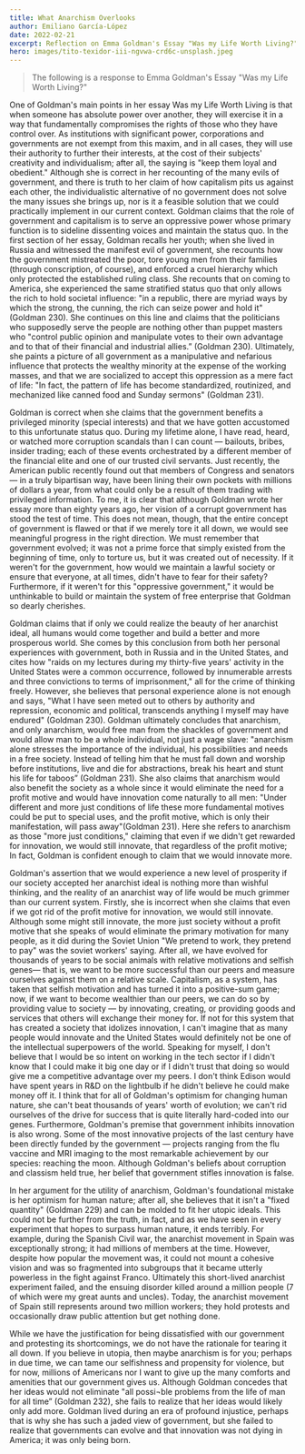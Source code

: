 ```yaml
---
title: What Anarchism Overlooks
author: Emiliano García-López
date: 2022-02-21
excerpt: Reflection on Emma Goldman's Essay "Was my Life Worth Living?"
hero: images/tito-texidor-iii-ngvwa-crd6c-unsplash.jpeg
---
```

> The following is a response to Emma Goldman's Essay "Was my Life Worth Living?"

One of Goldman's main points in her essay Was my Life Worth Living is that when someone has absolute power over another, they will exercise it in a way that fundamentally compromises the rights of those who they have control over. As institutions with significant power, corporations and governments are not exempt from this maxim, and in all cases, they will use their authority to further their interests, at the cost of their subjects' creativity and individualism; after all, the saying is "keep them loyal and obedient." Although she is correct in her recounting of the many evils of government, and there is truth to her claim of how capitalism pits us against each other, the individualistic alternative of no government does not solve the many issues she brings up, nor is it a feasible solution that we could practically implement in our current context.
Goldman claims that the role of government and capitalism is to serve an oppressive power whose primary function is to sideline dissenting voices and maintain the status quo. In the first section of her essay, Goldman recalls her youth; when she lived in Russia and witnessed the manifest evil of government, she recounts how the government mistreated the poor, tore young men from their families (through conscription, of course), and enforced a cruel hierarchy which only protected the established ruling class. She recounts that on coming to America, she experienced the same stratified status quo that only allows the rich to hold societal influence: "in a republic, there are myriad ways by which the strong, the cunning, the rich can seize power and hold it" (Goldman 230). She continues on this line and claims that the politicians who supposedly serve the people are nothing other than puppet masters who "control public opinion and manipulate votes to their own advantage and to that of their financial and industrial allies.” (Goldman 230). Ultimately, she paints a picture of all government as a manipulative and nefarious influence that protects the wealthy minority at the expense of the working masses, and that we are socialized to accept this oppression as a mere fact of life: "In fact, the pattern of life has become standardized, routinized, and mechanized like canned food and Sunday sermons" (Goldman 231).

Goldman is correct when she claims that the government benefits a privileged minority (special interests) and that we have gotten accustomed to this unfortunate status quo. During my lifetime alone, I have read, heard, or watched more corruption scandals than I can count — bailouts, bribes, insider trading; each of these events orchestrated by a different member of the financial elite and one of our trusted civil servants. Just recently, the American public recently found out that members of Congress and senators — in a truly bipartisan way, have been lining their own pockets with millions of dollars a year, from what could only be a result of them trading with privileged information. To me, it is clear that although Goldman wrote her essay more than eighty years ago, her vision of a corrupt government has stood the test of time. This does not mean, though, that the entire concept of government is flawed or that if we merely tore it all down, we would see meaningful progress in the right direction. We must remember that government evolved; it was not a prime force that simply existed from the beginning of time, only to torture us, but it was created out of necessity. If it weren't for the government, how would we maintain a lawful society or ensure that everyone, at all times, didn't have to fear for their safety? Furthermore, if it weren't for this "oppressive government," it would be unthinkable to build or maintain the system of free enterprise that Goldman so dearly cherishes. 


Goldman claims that if only we could realize the beauty of her anarchist ideal, all humans would come together and build a better and more prosperous world. She comes by this conclusion from both her personal experiences with government, both in Russia and in the United States, and cites how "raids on my lectures during my thirty-five years' activity in the United States were a common occurrence, followed by innumerable arrests and three convictions to terms of imprisonment," all for the crime of thinking freely. However, she believes that personal experience alone is not enough and says, "What I have seen meted out to others by authority and repression, economic and political, transcends anything I myself may have endured" (Goldman 230). Goldman ultimately concludes that anarchism, and only anarchism, would free man from the shackles of government and would allow man to be a whole individual, not just a wage slave: "anarchism alone stresses the importance of the individual, his possibilities and needs in a free society. Instead of telling him that he must fall down and worship before institutions, live and die for abstractions, break his heart and stunt his life for taboos” (Goldman 231). She also claims that anarchism would also benefit the society as a whole since it would eliminate the need for a profit motive and would have innovation come naturally to all men: "Under different and more just conditions of life these more fundamental motives could be put to special uses, and the profit motive, which is only their manifestation, will pass away"(Goldman 231). Here she refers to anarchism as those "more just conditions," claiming that even if we didn't get rewarded for innovation, we would still innovate, that regardless of the profit motive; In fact, Goldman is confident enough to claim that we would innovate more. 


Goldman's assertion that we would experience a new level of prosperity if our society accepted her anarchist ideal is nothing more than wishful thinking, and the reality of an anarchist way of life would be much grimmer than our current system. Firstly, she is incorrect when she claims that even if we got rid of the profit motive for innovation, we would still innovate. Although some might still innovate, the more just society without a profit motive that she speaks of would eliminate the primary motivation for many people, as it did during the Soviet Union "We pretend to work, they pretend to pay" was the soviet workers' saying. After all, we have evolved for thousands of years to be social animals with relative motivations and selfish genes— that is, we want to be more successful than our peers and measure ourselves against them on a relative scale. Capitalism, as a system, has taken that selfish motivation and has turned it into a positive-sum game; now, if we want to become wealthier than our peers, we can do so by providing value to society — by innovating, creating, or providing goods and services that others will exchange their money for. If not for this system that has created a society that idolizes innovation, I can't imagine that as many people would innovate and the United States would definitely not be one of the intellectual superpowers of the world. Speaking for myself, I don't believe that I would be so intent on working in the tech sector if I didn't know that I could make it big one day or if I didn't trust that doing so would give me a competitive advantage over my peers. I don't think Edison would have spent years in R&D on the lightbulb if he didn't believe he could make money off it. I think that for all of Goldman's optimism for changing human nature, she can't beat thousands of years' worth of evolution; we can't rid ourselves of the drive for success that is quite literally hard-coded into our genes. Furthermore, Goldman's premise that government inhibits innovation is also wrong. Some of the most innovative projects of the last century have been directly funded by the government — projects ranging from the flu vaccine and MRI imaging to the most remarkable achievement by our species: reaching the moon. Although Goldman's beliefs about corruption and classism held true, her belief that government stifles innovation is false. 


In her argument for the utility of anarchism, Goldman's foundational mistake is her optimism for human nature; after all, she believes that it isn't a "fixed quantity" (Goldman 229) and can be molded to fit her utopic ideals. This could not be further from the truth, in fact, and as we have seen in every experiment that hopes to surpass human nature, it ends terribly. For example, during the Spanish Civil war, the anarchist movement in Spain was exceptionally strong; it had millions of members at the time. However, despite how popular the movement was, it could not mount a cohesive vision and was so fragmented into subgroups that it became utterly powerless in the fight against Franco. Ultimately this short-lived anarchist experiment failed, and the ensuing disorder killed around a million people (7 of which were my great aunts and uncles). Today, the anarchist movement of Spain still represents around two million workers; they hold protests and occasionally draw public attention but get nothing done.


While we have the justification for being dissatisfied with our government and protesting its shortcomings, we do not have the rationale for tearing it all down. If you believe in utopia, then maybe anarchism is for you; perhaps in due time, we can tame our selfishness and propensity for violence, but for now, millions of Americans nor I want to give up the many comforts and amenities that our government gives us. Although Goldman concedes that her ideas would not eliminate "all possi¬ble problems from the life of man for all time” (Goldman 232),  she fails to realize that her ideas would likely only add more. Goldman lived during an era of profound injustice, perhaps that is why she has such a jaded view of government, but she failed to realize that governments can evolve and that innovation was not dying in America; it was only being born.